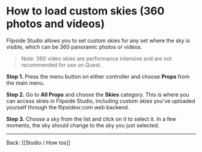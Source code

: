 # How to load custom skies (360 photos and videos)

Flipside Studio allows you to set custom skies for any set where the sky is visible, which can be 360 panoramic photos or videos.

> Note: 360 video skies are performance intensive and are not recommended for use on Quest.

**Step 1.** Press the menu button on either controller and choose **Props** from the main menu.

**Step 2.** Go to **All Props** and choose the **Skies** category. This is where you can access skies in Flipside Studio, including custom skies you've uploaded yourself through the flipsidexr.com web backend.

**Step 3.** Choose a sky from the list and click on it to select it. In a few moments, the sky should change to the sky you just selected.

---

Back: [[Studio / How tos]]
